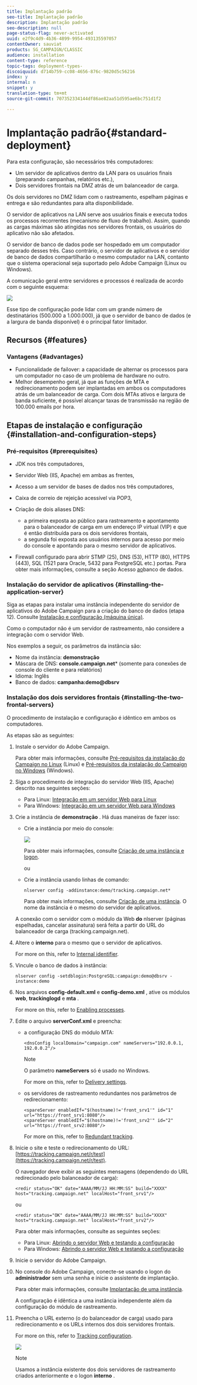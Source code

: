 ```yaml
---
title: Implantação padrão
seo-title: Implantação padrão
description: Implantação padrão
seo-description: null
page-status-flag: never-activated
uuid: e2f9c4d9-4b36-4899-9954-493135597057
contentOwner: sauviat
products: SG_CAMPAIGN/CLASSIC
audience: installation
content-type: reference
topic-tags: deployment-types-
discoiquuid: d714b759-cc08-4656-876c-9820d5c56216
index: y
internal: n
snippet: y
translation-type: tm+mt
source-git-commit: 707352334144df86ae82aa51d595ae6bc751d1f2

---
```



# Implantação padrão{#standard-deployment}

Para esta configuração, são necessários três computadores:

* Um servidor de aplicativos dentro da LAN para os usuários finais (preparando campanhas, relatórios etc.),
* Dois servidores frontais na DMZ atrás de um balanceador de carga.

Os dois servidores no DMZ lidam com o rastreamento, espelham páginas e entrega e são redundantes para alta disponibilidade.

O servidor de aplicativos na LAN serve aos usuários finais e executa todos os processos recorrentes (mecanismo de fluxo de trabalho). Assim, quando as cargas máximas são atingidas nos servidores frontais, os usuários do aplicativo não são afetados.

O servidor de banco de dados pode ser hospedado em um computador separado desses três. Caso contrário, o servidor de aplicativos e o servidor de banco de dados compartilharão o mesmo computador na LAN, contanto que o sistema operacional seja suportado pelo Adobe Campaign (Linux ou Windows).

A comunicação geral entre servidores e processos é realizada de acordo com o seguinte esquema:

![](assets/s_001_ncs_install_standardconfig.png)

Esse tipo de configuração pode lidar com um grande número de destinatários (500.000 a 1.000.000), já que o servidor de banco de dados (e a largura de banda disponível) é o principal fator limitador.

## Recursos {#features}

### Vantagens {#advantages}

* Funcionalidade de failover: a capacidade de alternar os processos para um computador no caso de um problema de hardware no outro.
* Melhor desempenho geral, já que as funções de MTA e redirecionamento podem ser implantadas em ambos os computadores atrás de um balanceador de carga. Com dois MTAs ativos e largura de banda suficiente, é possível alcançar taxas de transmissão na região de 100.000 emails por hora.

## Etapas de instalação e configuração {#installation-and-configuration-steps}

### Pré-requisitos {#prerequisites}

* JDK nos três computadores,
* Servidor Web (IIS, Apache) em ambas as frentes,
* Acesso a um servidor de bases de dados nos três computadores,
* Caixa de correio de rejeição acessível via POP3,
* Criação de dois aliases DNS:

   * a primeira exposta ao público para rastreamento e apontamento para o balanceador de carga em um endereço IP virtual (VIP) e que é então distribuída para os dois servidores frontais,
   * a segunda foi exposta aos usuários internos para acesso por meio do console e apontando para o mesmo servidor de aplicativos.

* Firewall configurado para abrir STMP (25), DNS (53), HTTP (80), HTTPS (443), SQL (1521 para Oracle, 5432 para PostgreSQL etc.) portas. Para obter mais informações, consulte a seção Acesso [ao](../../installation/using/network-configuration.md#database-access)banco de dados.

### Instalação do servidor de aplicativos {#installing-the-application-server}

Siga as etapas para instalar uma instância independente do servidor de aplicativos do Adobe Campaign para a criação do banco de dados (etapa 12). Consulte [Instalação e configuração (máquina única)](../../installation/using/standalone-deployment.md#installing-and-configuring--single-machine-).

Como o computador não é um servidor de rastreamento, não considere a integração com o servidor Web.

Nos exemplos a seguir, os parâmetros da instância são:

* Nome da instância: **demonstração**
* Máscara de DNS: **console.campaign.net*** (somente para conexões de console do cliente e para relatórios)
* Idioma: Inglês
* Banco de dados: **campanha:demo@dbsrv**

### Instalação dos dois servidores frontais {#installing-the-two-frontal-servers}

O procedimento de instalação e configuração é idêntico em ambos os computadores.

As etapas são as seguintes:

1. Instale o servidor do Adobe Campaign.

   Para obter mais informações, consulte [Pré-requisitos da instalação do Campaign no Linux](../../installation/using/prerequisites-of-campaign-installation-in-linux.md) (Linux) e [Pré-requisitos da instalação do Campaign no Windows](../../installation/using/prerequisites-of-campaign-installation-in-windows.md) (Windows).

1. Siga o procedimento de integração do servidor Web (IIS, Apache) descrito nas seguintes seções:

   * Para Linux: [Integração em um servidor Web para Linux](../../installation/using/integration-into-a-web-server-for-linux.md)
   * Para Windows: [Integração em um servidor Web para Windows](../../installation/using/integration-into-a-web-server-for-windows.md)

1. Crie a instância de **demonstração** . Há duas maneiras de fazer isso:

   * Crie a instância por meio do console:

      ![](assets/install_create_new_connexion.png)

      Para obter mais informações, consulte [Criação de uma instância e logon](../../installation/using/creating-an-instance-and-logging-on.md).

      ou

   * Crie a instância usando linhas de comando:

      ```
      nlserver config -addinstance:demo/tracking.campaign.net*
      ```

      Para obter mais informações, consulte [Criação de uma instância](../../installation/using/command-lines.md#creating-an-instance).
   O nome da instância é o mesmo do servidor de aplicativos.

   A conexão com o servidor com o módulo da Web **do** nlserver (páginas espelhadas, cancelar assinatura) será feita a partir do URL do balanceador de carga (tracking.campaign.net).

1. Altere o **interno** para o mesmo que o servidor de aplicativos.

   For more on this, refer to [Internal identifier](../../installation/using/campaign-server-configuration.md#internal-identifier).

1. Vincule o banco de dados à instância:

   ```
   nlserver config -setdblogin:PostgreSQL:campaign:demo@dbsrv -instance:demo
   ```

1. Nos arquivos **config-default.xml** e **config-demo.xml** , ative os módulos **web**, **trackinglogd** e **mta** .

   For more on this, refer to [Enabling processes](../../installation/using/campaign-server-configuration.md#enabling-processes).

1. Edite o arquivo **serverConf.xml** e preencha:

   * a configuração DNS do módulo MTA:

      ```
      <dnsConfig localDomain="campaign.com" nameServers="192.0.0.1, 192.0.0.2"/>
      ```

      >[!NOTE]
      >
      >O parâmetro **nameServers** só é usado no Windows.

      For more on this, refer to [Delivery settings](../../installation/using/campaign-server-configuration.md#delivery-settings).

   * os servidores de rastreamento redundantes nos parâmetros de redirecionamento:

      ```
      <spareServer enabledIf="$(hostname)!='front_srv1'" id="1" url="https://front_srv1:8080"/>
      <spareServer enabledIf="$(hostname)!='front_srv2'" id="2" url="https://front_srv2:8080"/>
      ```

      For more on this, refer to [Redundant tracking](../../installation/using/configuring-campaign-server.md#redundant-tracking).

1. Inicie o site e teste o redirecionamento do URL: [https://tracking.campaign.net/r/test](https://tracking.campaign.net/r/test).

   O navegador deve exibir as seguintes mensagens (dependendo do URL redirecionado pelo balanceador de carga):

   ```
   <redir status="OK" date="AAAA/MM/JJ HH:MM:SS" build="XXXX" host="tracking.campaign.net" localHost="front_srv1"/>
   ```

   ou

   ```
   <redir status="OK" date="AAAA/MM/JJ HH:MM:SS" build="XXXX" host="tracking.campaign.net" localHost="front_srv2"/>
   ```

   Para obter mais informações, consulte as seguintes seções:

   * Para Linux: [Abrindo o servidor Web e testando a configuração](../../installation/using/integration-into-a-web-server-for-linux.md#launching-the-web-server-and-testing-the-configuration)
   * Para Windows: [Abrindo o servidor Web e testando a configuração](../../installation/using/integration-into-a-web-server-for-windows.md#launching-the-web-server-and-testing-the-configuration)

1. Inicie o servidor do Adobe Campaign.
1. No console do Adobe Campaign, conecte-se usando o logon do **administrador** sem uma senha e inicie o assistente de implantação.

   Para obter mais informações, consulte [Implantação de uma instância](../../installation/using/deploying-an-instance.md).

   A configuração é idêntica a uma instância independente além da configuração do módulo de rastreamento.

1. Preencha o URL externo (o do balanceador de carga) usado para redirecionamento e os URLs internos dos dois servidores frontais.

   For more on this, refer to [Tracking configuration](../../installation/using/deploying-an-instance.md#tracking-configuration).

   ![](assets/d_ncs_install_tracking2.png)

   >[!NOTE]
   >
   >Usamos a instância existente dos dois servidores de rastreamento criados anteriormente e o logon **interno** .

